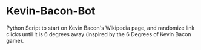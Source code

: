 # Kevin-Bacon-Bot
Python Script to start on Kevin Bacon's Wikipedia page, and randomize link clicks until it is 6 degrees away (inspired by the 6 Degrees of Kevin Bacon game).
